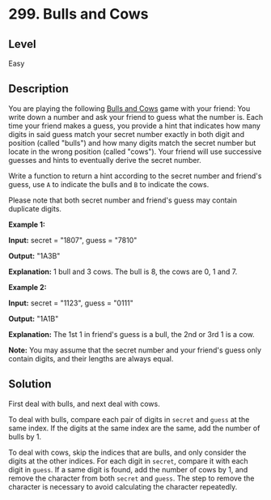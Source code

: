 # 299. Bulls and Cows
## Level
Easy

## Description
You are playing the following [Bulls and Cows](https://en.wikipedia.org/wiki/Bulls_and_Cows) game with your friend: You write down a number and ask your friend to guess what the number is. Each time your friend makes a guess, you provide a hint that indicates how many digits in said guess match your secret number exactly in both digit and position (called "bulls") and how many digits match the secret number but locate in the wrong position (called "cows"). Your friend will use successive guesses and hints to eventually derive the secret number.

Write a function to return a hint according to the secret number and friend's guess, use `A` to indicate the bulls and `B` to indicate the cows.

Please note that both secret number and friend's guess may contain duplicate digits.

**Example 1:**

**Input:** secret = "1807", guess = "7810"

**Output:** "1A3B"

**Explanation:** 1 bull and 3 cows. The bull is 8, the cows are 0, 1 and 7.

**Example 2:**

**Input:** secret = "1123", guess = "0111"

**Output:** "1A1B"

**Explanation:** The 1st 1 in friend's guess is a bull, the 2nd or 3rd 1 is a cow.

**Note:** You may assume that the secret number and your friend's guess only contain digits, and their lengths are always equal.

## Solution
First deal with bulls, and next deal with cows.

To deal with bulls, compare each pair of digits in `secret` and `guess` at the same index. If the digits at the same index are the same, add the number of bulls by 1.

To deal with cows, skip the indices that are bulls, and only consider the digits at the other indices. For each digit in `secret`, compare it with each digit in `guess`. If a same digit is found, add the number of cows by 1, and remove the character from both `secret` and `guess`. The step to remove the character is necessary to avoid calculating the character repeatedly.
